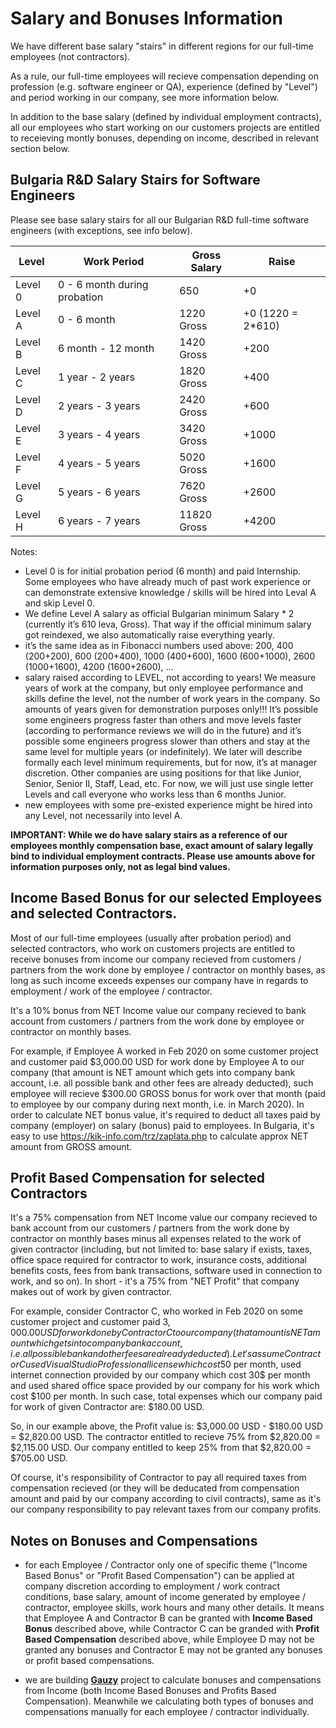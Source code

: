 # Salary and Bonuses Information

We have different base salary "stairs" in different regions for our full-time employees (not contractors).

As a rule, our full-time employees will recieve compensation depending on profession (e.g. software engineer or QA), experience (defined by "Level") and period working in our company, see more information below.

In addition to the base salary (defined by individual employment contracts), all our employees who start working on our customers projects are entitled to receieving montly bonuses, depending on income, described in relevant section below.

## Bulgaria R&D Salary Stairs for Software Engineers

Please see base salary stairs for all our Bulgarian R&D full-time software engineers (with exceptions, see info below).

| Level  | Work Period | Gross Salary | Raise | 
|---|---|---|---|
| Level 0 | 0 - 6 month during probation | 650 | +0 | 
| Level A | 0 - 6 month | 1220 Gross | +0 (1220 = 2*610) | 
| Level B | 6 month - 12 month | 1420 Gross | +200 | 
| Level C | 1 year - 2 years | 1820 Gross | +400 | 
| Level D | 2 years - 3 years | 2420 Gross | +600 | 
| Level E | 3 years - 4 years | 3420 Gross | +1000 | 
| Level F | 4 years - 5 years | 5020 Gross | +1600 | 
| Level G | 5 years - 6 years | 7620 Gross | +2600 | 
| Level H | 6 years - 7 years | 11820 Gross | +4200 |

Notes: 

- Level 0 is for initial probation period (6 month) and paid Internship. Some employees who have already much of past work experience or can demonstrate extensive knowledge / skills will be hired into Leval A and skip Level 0.
- We define Level A salary as official Bulgarian minimum Salary * 2 (currently it’s 610 leva, Gross). That way if the official minimum salary got reindexed, we also automatically raise everything yearly.
- it’s the same idea as in Fibonacci numbers used above: 
200, 400 (200+200), 600 (200+400), 1000 (400+600), 1600 (600+1000), 2600 (1000+1600), 4200 (1600+2600), ...
- salary raised according to LEVEL, not according to years! We measure years of work at the company, but only employee performance and skills define the level, not the number of work years in the company. So amounts of years given for demonstration purposes only!!! It’s possible some engineers progress faster than others and move levels faster (according to performance reviews we will do in the future) and it’s possible some engineers progress slower than others and stay at the same level for multiple years (or indefinitely). We later will describe formally each level minimum requirements, but for now, it’s at manager discretion. Other companies are using positions for that like Junior, Senior, Senior II, Staff, Lead, etc. For now, we will just use single letter Levels and call everyone who works less than 6 months Junior.
- new employees with some pre-existed experience might be hired into any Level, not necessarily into level A.

**IMPORTANT: While we do have salary stairs as a reference of our employees monthly compensation base, exact amount of salary legally bind to individual employment contracts. Please use amounts above for information purposes only, not as legal bind values.**

## Income Based Bonus for our selected Employees and selected Contractors.

Most of our full-time employees (usually after probation period) and selected contractors, who work on customers projects are entitled to receive bonuses from income our company recieved from customers / partners from the work done by employee / contractor on monthly bases, as long as such income exceeds expenses our company have in regards to employment / work of the employee / contractor.

It's a 10% bonus from NET Income value our company recieved to bank account from customers / partners from the work done by employee or contractor on monthly bases.

For example, if Employee A worked in Feb 2020 on some customer project and customer paid $3,000.00 USD for work done by Employee A to our company (that amount is NET amount which gets into company bank account, i.e. all possible bank and other fees are already deducted), such employee will recieve $300.00 GROSS bonus for work over that month (paid to employee by our company during next month, i.e. in March 2020). In order to calculate NET bonus value, it's required to deduct all taxes paid by company (employer) on salary (bonus) paid to employees. In Bulgaria, it's easy to use <https://kik-info.com/trz/zaplata.php> to calculate approx NET amount from GROSS amount.

## Profit Based Compensation for selected Contractors

It's a 75% compensation from NET Income value our company recieved to bank account from our customers / partners from the work done by contractor on monthly bases minus all expenses related to the work of given contractor (including, but not limited to: base salary if exists, taxes, office space required for contractor to work, insurance costs, additional benefits costs, fees from bank transactions, software used in connection to work, and so on). In short - it's a 75% from "NET Profit" that company makes out of work by given contractor. 

For example, consider Contractor C, who worked in Feb 2020 on some customer project and customer paid $3,000.00 USD for work done by Contractor C to our company (that amount is NET amount which gets into company bank account, i.e. all possible bank and other fees are already deducted). Let's assume Contractor C used Visual Studio Professional license which cost 50$ per month, used internet connection provided by our company which cost 30$ per month and used shared office space provided by our company for his work which cost $100 per month. In such case, total expenses which our company paid for work of given Contractor are: $180.00 USD. 

So, in our example above, the Profit value is: $3,000.00 USD - $180.00 USD = $2,820.00 USD.
The contractor entitled to recieve 75% from $2,820.00 = $2,115.00 USD.
Our company entitled to keep 25% from that $2,820.00 = $705.00 USD.

Of course, it's responsibility of Contractor to pay all required taxes from compensation recieved (or they will be deducated from compensation amount and paid by our company according to civil contracts), same as it's our company responsibility to pay relevant taxes from our company profits.

## Notes on Bonuses and Compensations

- for each Employee / Contractor only one of specific theme ("Income Based Bonus" or "Profit Based Compensation") can be applied at company discretion according to employment / work contract conditions, base salary, amount of income generated by employee / contractor, employee skills, work hours and many other details. It means that Employee A and Contractor B can be granted with **Income Based Bonus** described above, while Contractor C can be granded with **Profit Based Compensation** described above, while Employee D may not be granted any bonuses and Contractor E may not be granted any bonuses or profit based compensations.

- we are building [**Gauzy**](https://github.com/ever-co/gauzy) project to calculate bonuses and compensations from Income (both Income Based Bonuses and Profits Based Compensation). Meanwhile we calculating both types of bonuses and compensations manually for each employee / contractor individually.
